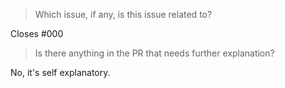 <!-- Please associate each pull request with an open issue unless it's a documentation fix. -->

> Which issue, if any, is this issue related to?

Closes #000

> Is there anything in the PR that needs further explanation?

No, it's self explanatory.
